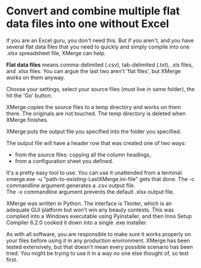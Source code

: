 # Convert and combine multiple flat data files into one without Excel

If you are an Excel guru, you don't need this.  But if you aren't, and you have several flat data files that you need to quickly and simply compile into one .xlsx spreadsheet file, XMerge can help.

**Flat data files** means comma-delimited (.csv), tab-delimited (.txt), .xls files, and .xlsx files.  You can argue the last two aren't 'flat files', but XMerge works on them anyway.

Choose your settings, select your source files (must live in same folder), the hit the 'Go' button.

XMerge copies the source files to a temp directory and works on them there.  The originals are not touched.  The temp directory is deleted when XMerge finishes.

XMerge puts the output file you specified into the folder you specified.

The output file will have a header row that was created one of two ways:

 - from the source files: copying all the column headings,
 - from a configuration sheet you defined.

It's a pretty easy tool to use.  You can use it unattended from a terminal.  xmerge.exe -u "path-to-existing-LastXMerge.ini-file" gets that done.
  The -c commandline argument generates a .csv output file.  
  The -x commandline argument prevents the default .xlsx output file.  

XMerge was written in Python.  The interface is Tkinter, which is an adequate GUI platform but won't win any beauty contests.  This was complied into a Windows executable using Pyinstaller, and then Inno Setup Compiler 6.2.0 cooked it down into a single .exe installer.

As with all software, you are responsible to make sure it works properly on your files before using it in any production environment.  XMerge has been tested extensively, but that doesn't mean every possible scenario has been tried.  You might be trying to use it in a way no one else thought of, so test first.
